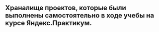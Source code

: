 ## Храналище проектов, которые были выполнены самостоятельно в ходе учебы на курсе Яндекс.Практикум.
